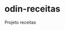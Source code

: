 # odin-receitas
Projeto receitas
<!--Iteração 1: estrutura inicial
Dentro do odin-recipesdiretório, crie um index.htmlarquivo.
Preencha-o com o HTML padrão usual e adicione um h1título “Receitas de Odin” ao corpo.
Iteração 2: página de receita
Crie um novo diretório dentro do odin-recipesdiretório e nomeie-o recipes.
Crie um novo arquivo HTML dentro do recipesdiretório e nomeie-o de acordo com a receita que ele conterá. Por exemplo lasagna.html. Você pode usar o nome do seu prato favorito ou, se precisar de inspiração, pode encontrar uma receita para usar no Allrecipes .
Por enquanto, inclua apenas um h1título com o nome da receita como conteúdo.
De volta ao index.htmlarquivo, adicione um link para a página da receita que você acabou de criar. Exemplo: Abaixo do <h1>Odin Recipes</h1>título, escreva o link assim: <a href="recipes/recipename.html">Recipe Title</a>. O texto do link deve ser novamente o nome da receita.
Iteração 3: conteúdo da página de receita
Sua nova página de receita deve ter o seguinte conteúdo:

Uma imagem do prato pronto sob o título h1 que você adicionou anteriormente. Você pode encontrar imagens do prato no Google ou no Allrecipes .

Abaixo da imagem, deve haver um título “Descrição” de tamanho apropriado, seguido de um ou dois parágrafos descrevendo a receita.

Abaixo da descrição, adicione um título “Ingredientes” seguido de uma lista não ordenada dos ingredientes necessários para a receita.

Por fim, abaixo da lista de ingredientes, adicione um título “Passos” seguido de uma lista ordenada dos passos necessários para preparar o prato.

Iteração 4: adicionar mais receitas
Adicione mais duas receitas com estruturas de página idênticas à página de receita que você já criou.
Não se esqueça de vincular as novas receitas na página de índice. Além disso, considere colocar todos os links em uma lista não ordenada para que não fiquem todos em uma linha.-->